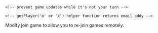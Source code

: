 <!-- download watcher file and add export module line -->
<!-- join online game as player O -->
<!-- differentiate somehow between online games vs. hotseat games -->
<!-- create watcher object for that game -->
<!-- add on change and on error functions -->
  <!-- for on change function, handle three different types of data -->
  <!-- if heartbeat, ignore -->
  <!-- if timeout, end game -->
  <!-- if game update, update game state -->
    <!-- prevent game updates while it's not your turn -->
<!-- HTML/CSS/structural changes: -->
  <!-- Join game online option -->
  <!-- Option to wait for someone to join rather than logging in a
  second player from your comp.-->
  <!-- In game, Display game ID#, primary player name, and player letter -->
    <!-- getPlayer('o' or 'x') helper function returns email addy -->
Modify join game to allow you to re-join games remotely.
